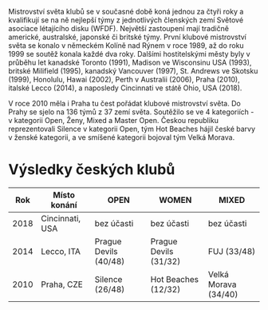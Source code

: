Mistrovství světa klubů se v současné době koná jednou za čtyři roky a kvalifikují se na ně nejlepší týmy z jednotlivých členských zemí Světové asociace létajícího disku (WFDF). Největší zastoupení mají tradičně americké, australské, japonské či britské týmy. První klubové mistrovství světa se konalo v německém Kolíně nad Rýnem v roce 1989, až do roku 1999 se soutěž konala každé dva roky. Dalšími hostitelskými městy byly v průběhu let kanadské Toronto (1991), Madison ve Wisconsinu USA (1993), britské Milifield (1995), kanadský Vancouver (1997), St. Andrews ve Skotsku (1999), Honolulu, Hawai (2002), Perth v Australii (2006), Praha (2010), italské Lecco (2014), a naposledy Cincinnati ve státě Ohio, USA (2018).

V roce 2010 měla i Praha tu čest pořádat klubové mistrovství světa. Do Prahy se sjelo na 136 týmů z 37 zemí světa. Soutěžilo se ve 4 kategoriích - v kategorii Open, Ženy, Mixed a Master Open. Českou republiku reprezentovali Silence v kategorii Open, tým Hot Beaches hájil české barvy v ženské kategorii, a ve smíšené kategorii bojoval tým Velká Morava. 

# Výsledky českých klubů

| Rok  | Místo konání    | OPEN                  | WOMEN                 | MIXED                |
| ---- | --------------- | --------------------- | --------------------- | -------------------- |
| 2018 | Cincinnati, USA | bez účasti            | bez účasti            | bez účasti           |
| 2014 | Lecco, ITA      | Prague Devils (40/48) | Prague Devils (31/32) | FUJ (33/48)          |
| 2010 | Praha, CZE      | Silence (26/48)       | Hot Beaches (12/32)   | Velká Morava (34/40) |

